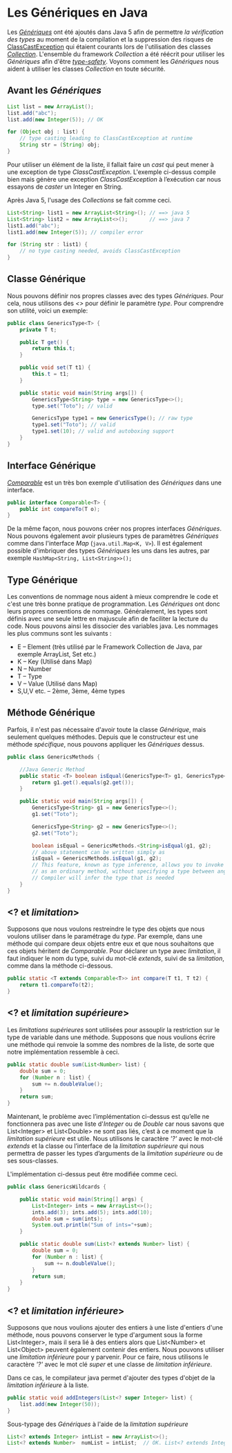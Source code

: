 # Les Génériques en Java

Les *[Génériques](https://en.wikipedia.org/wiki/Generics_in_Java)* ont été ajoutés dans Java 5 afin de permettre *la vérification des types* au moment de la compilation et la suppression des risques de [ClassCastException](https://docs.oracle.com/javase/7/docs/api/java/lang/ClassCastException.html) qui étaient courants lors de l'utilisation des classes *[Collection](https://docs.oracle.com/javase/7/docs/api/java/util/Collection.html)*. L'ensemble du framework *Collection* a été réécrit pour utiliser les *Génériques* afin d'être *[type-safety](https://en.wikipedia.org/wiki/Type_safety#Java)*. Voyons comment les *Génériques* nous aident à utiliser les classes *Collection* en toute sécurité.

## Avant les *Génériques*
```java
List list = new ArrayList();
list.add("abc");
list.add(new Integer(5)); // OK

for (Object obj : list) {
    // type casting leading to ClassCastException at runtime
    String str = (String) obj; 
}
```

Pour utiliser un élément de la liste, il fallait faire un *cast* qui peut mener à une exception de type *ClassCastException*.
L'exemple ci-dessus compile bien mais génère une exception *ClassCastException* à l’exécution car nous essayons de *caster* un Integer en String.

Après Java 5, l'usage des *Collections* se fait comme ceci.
```java
List<String> list1 = new ArrayList<String>(); // ==> java 5
List<String> list2 = new ArrayList<>();       // ==> java 7
list1.add("abc");
list1.add(new Integer(5)); // compiler error

for (String str : list1) {
    // no type casting needed, avoids ClassCastException
}
```

## Classe Générique

Nous pouvons définir nos propres classes avec des types *Génériques*. Pour cela, nous utilisons des *<>* pour définir le paramètre *type*.
Pour comprendre son utilité, voici un exemple:

```java
public class GenericsType<T> {
    private T t;

    public T get() {
        return this.t;
    }

    public void set(T t1) {
        this.t = t1;
    }

    public static void main(String args[]) {
        GenericsType<String> type = new GenericsType<>();
        type.set("Toto"); // valid

        GenericsType type1 = new GenericsType(); // raw type
        type1.set("Toto"); // valid
        type1.set(10); // valid and autoboxing support
    }
}
```

## Interface Générique

*[Comparable](https://docs.oracle.com/javase/7/docs/api/java/lang/Comparable.html)* est un très bon exemple d'utilisation des *Génériques* dans une interface.

```java
public interface Comparable<T> {
    public int compareTo(T o);
}
```

De la même façon, nous pouvons créer nos propres interfaces *Génériques*. Nous pouvons également avoir plusieurs types de paramètres *Génériques* comme dans l'interface *Map* (```java.util.Map<K, V>```).
Il est également possible d'imbriquer des types *Génériques* les uns dans les autres, par exemple ```HashMap<String, List<String>>();```

## Type Générique

Les conventions de nommage nous aident à mieux comprendre le code et c'est une très bonne pratique de programmation. Les *Génériques* ont donc leurs propres conventions de nommage. Généralement, les types sont définis avec une seule lettre en majuscule afin de faciliter la lecture du code. Nous pouvons ainsi les dissocier des variables java. Les nommages les plus communs sont les suivants :

* E – Element (très utilisé par le Framework Collection de Java, par exemple ArrayList, Set etc.)
* K – Key (Utilisé dans Map)
* N – Number
* T – Type
* V – Value (Utilisé dans Map)
* S,U,V etc. – 2ème, 3ème, 4ème types

## Méthode Générique

Parfois, il n'est pas nécessaire d'avoir toute la classe *Générique*, mais seulement quelques méthodes. Depuis que le constructeur est une méthode *spécifique*, nous pouvons appliquer les *Génériques* dessus.

```java
public class GenericsMethods {

    //Java Generic Method
    public static <T> boolean isEqual(GenericsType<T> g1, GenericsType<T> g2) {
        return g1.get().equals(g2.get());
    }

    public static void main(String args[]) {
        GenericsType<String> g1 = new GenericsType<>();
        g1.set("Toto");

        GenericsType<String> g2 = new GenericsType<>();
        g2.set("Toto");

        boolean isEqual = GenericsMethods.<String>isEqual(g1, g2);
        // above statement can be written simply as
        isEqual = GenericsMethods.isEqual(g1, g2);
        // This feature, known as type inference, allows you to invoke a generic method
        // as an ordinary method, without specifying a type between angle brackets.
        // Compiler will infer the type that is needed
    }
}
```

## <? et *limitation*>

Supposons que nous voulons restreindre le type des objets que nous voulons utiliser dans le paramétrage du *type*. Par exemple, dans une méthode qui compare deux objets entre eux et que nous souhaitons que ces objets héritent de *Comparable*.
Pour déclarer un type avec *limitation*, il faut indiquer le nom du type, suivi du mot-clé *extends*, suivi de sa *limitation*, comme dans la méthode ci-dessous.

```java
public static <T extends Comparable<T>> int compare(T t1, T t2) {
    return t1.compareTo(t2);
}
```

## <? et *limitation supérieure*>

Les *limitations supérieures* sont utilisées pour assouplir la restriction sur le type de variable dans une méthode. Supposons que nous voulions écrire une méthode qui renvoie la somme des nombres de la liste, de sorte que notre implémentation ressemble à ceci.

```java
public static double sum(List<Number> list) {
    double sum = 0;
    for (Number n : list) {
        sum += n.doubleValue();
    }
    return sum;
}
```

Maintenant, le problème avec l’implémentation ci-dessus est qu’elle ne fonctionnera pas avec une liste d'*Integer* ou de *Double* car nous savons que List\<Integer\> et List\<Double\> ne sont pas liés, c’est à ce moment que la *limitation supérieure* est utile. Nous utilisons le caractère *'?'* avec le mot-clé *extends* et la classe ou l’interface de la *limitation supérieure* qui nous permettra de passer les types d’arguments de la *limitation supérieure* ou de ses sous-classes.

L'implémentation ci-dessus peut être modifiée comme ceci.

```java
public class GenericsWildcards {

    public static void main(String[] args) {
        List<Integer> ints = new ArrayList<>();
        ints.add(3); ints.add(5); ints.add(10);
        double sum = sum(ints);
        System.out.println("Sum of ints="+sum);
    }

    public static double sum(List<? extends Number> list) {
        double sum = 0;
        for (Number n : list) {
            sum += n.doubleValue();
        }
        return sum;
    }
}
```

## <? et *limitation inférieure*>

Supposons que nous voulions ajouter des entiers à une liste d'entiers d'une méthode, nous pouvons conserver le type d'argument sous la forme List\<Integer\>, mais il sera lié à des entiers alors que List\<Number\> et List\<Object\> peuvent également contenir des entiers. Nous pouvons utiliser une *limitation inférieure* pour y parvenir. Pour ce faire, nous utilisons le caractère *'?'* avec le mot clé *super* et une classe de *limitation inférieure*.

Dans ce cas, le compilateur java permet d'ajouter des types d'objet de la *limitation inférieure* à la liste.

```java
public static void addIntegers(List<? super Integer> list) {
    list.add(new Integer(50));
}
```

Sous-typage des *Génériques* à l'aide de la *limitation supérieure*
```java
List<? extends Integer> intList = new ArrayList<>();
List<? extends Number>  numList = intList;  // OK. List<? extends Integer> is a subtype of List<? extends Number>
```
